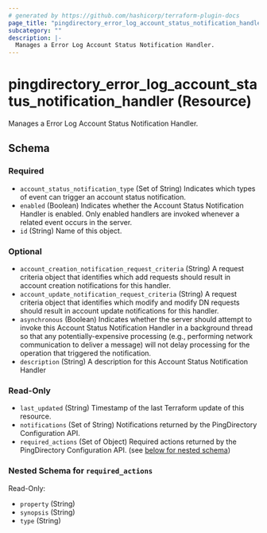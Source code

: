 ```yaml
---
# generated by https://github.com/hashicorp/terraform-plugin-docs
page_title: "pingdirectory_error_log_account_status_notification_handler Resource - terraform-provider-pingdirectory"
subcategory: ""
description: |-
  Manages a Error Log Account Status Notification Handler.
---
```


# pingdirectory_error_log_account_status_notification_handler (Resource)

Manages a Error Log Account Status Notification Handler.



<!-- schema generated by tfplugindocs -->
## Schema

### Required

- `account_status_notification_type` (Set of String) Indicates which types of event can trigger an account status notification.
- `enabled` (Boolean) Indicates whether the Account Status Notification Handler is enabled. Only enabled handlers are invoked whenever a related event occurs in the server.
- `id` (String) Name of this object.

### Optional

- `account_creation_notification_request_criteria` (String) A request criteria object that identifies which add requests should result in account creation notifications for this handler.
- `account_update_notification_request_criteria` (String) A request criteria object that identifies which modify and modify DN requests should result in account update notifications for this handler.
- `asynchronous` (Boolean) Indicates whether the server should attempt to invoke this Account Status Notification Handler in a background thread so that any potentially-expensive processing (e.g., performing network communication to deliver a message) will not delay processing for the operation that triggered the notification.
- `description` (String) A description for this Account Status Notification Handler

### Read-Only

- `last_updated` (String) Timestamp of the last Terraform update of this resource.
- `notifications` (Set of String) Notifications returned by the PingDirectory Configuration API.
- `required_actions` (Set of Object) Required actions returned by the PingDirectory Configuration API. (see [below for nested schema](#nestedatt--required_actions))

<a id="nestedatt--required_actions"></a>
### Nested Schema for `required_actions`

Read-Only:

- `property` (String)
- `synopsis` (String)
- `type` (String)


